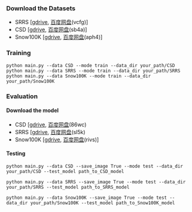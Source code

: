 ### Download the Datasets
- SRRS [[gdrive](https://drive.google.com/file/d/11h1cZ0NXx6ev35cl5NKOAL3PCgLlWUl2/view?usp=sharing), [百度网盘](链接：https://pan.baidu.com/s/1VXqsamkl12fPsI1Qek97TQ?pwd=vcfg)(vcfg)]
- CSD [[gdrive](https://drive.google.com/file/d/1pns-7uWy-0SamxjA40qOCkkhSu7o7ULb/view?usp=sharing), [百度网盘](链接：https://pan.baidu.com/s/1N52Jnx0co9udJeYrbd3blA?pwd=sb4a)(sb4a)]
- Snow100K [[gdrive](https://drive.google.com/file/d/19zJs0cJ6F3G3IlDHLU2BO7nHnCTMNrIS/view?usp=sharing), [百度网盘](链接：https://pan.baidu.com/s/1QGd5z9uM6vBKPnD5d7jQmA?pwd=aph4)(aph4)]

### Training

~~~
python main.py --data CSD --mode train --data_dir your_path/CSD
python main.py --data SRRS --mode train --data_dir your_path/SRRS
python main.py --data Snow100K --mode train --data_dir your_path/Snow100K
~~~

### Evaluation
#### Download the model
- CSD [[gdrive](https://drive.google.com/file/d/1fvCC0cLvfJqF6RfRdl4FLDzYA7qE4ZBi/view?usp=sharing), [百度网盘](链接：https://pan.baidu.com/s/1q8Mp7iUoH-7-3PYnEZJQzw?pwd=86wc)(86wc)
- SRRS [[gdrive](https://drive.google.com/file/d/1MDDwPH0_MNNWT4YoyGrCXxpvE9LGQ9VM/view?usp=sharing), [百度网盘](链接：https://pan.baidu.com/s/1K1mra1fGYnjEonpV9URBCg?pwd=sl5k)(sl5k)
- Snow100K [[gdrive](https://drive.google.com/file/d/14S4JtFlw7zV0k9m0ka3NTIxESMZp72He/view?usp=sharing), [百度网盘](链接：https://pan.baidu.com/s/1QWBUTzFigCUAWMblOH_qag?pwd=rivs)(rivs)]
#### Testing
~~~
python main.py --data CSD --save_image True --mode test --data_dir your_path/CSD --test_model path_to_CSD_model

python main.py --data SRRS --save_image True --mode test --data_dir your_path/SRRS --test_model path_to_SRRS_model

python main.py --data Snow100K --save_image True --mode test --data_dir your_path/Snow100K --test_model path_to_Snow100K_model
~~~

